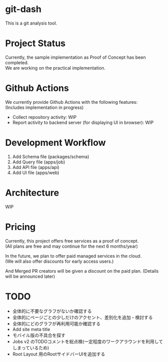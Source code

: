 # git-dash

This is a git analysis tool.

# Project Status

Currently, the sample implementation as Proof of Concept has been completed.  
We are working on the practical implementation.

# Github Actions

We currently provide Github Actions with the following features:  
(Includes implementation in progress)

- Collect repository activity: WIP
- Report activity to backend server (for displaying UI in browser): WIP

# Development Workflow

1. Add Schema file (packages/schema)
2. Add Query file (apps/job)
3. Add API file (apps/api)
4. Add UI file (apps/web)

# Architecture

WIP

# Pricing

Currently, this project offers free services as a proof of concept.  
(All plans are free and may continue for the next 6 months/year)

In the future, we plan to offer paid managed services in the cloud.  
(We will also offer discounts for early access users.)

And Merged PR creators will be given a discount on the paid plan.
(Details will be announced later)

# TODO

- 全体的に不要なグラフがないか確認する
- 全体的にページごとの少しだけのアクセント、差別化を追加・検討する
- 全体的にどのグラフが再利用可能か確認する
- Add site meta title
- モバイル版の不具合を探す
- Jobs v2 のTODOコメントを総点検(一定程度のワークアラウンドを利用してしまっているため)
- Root Layout 用のRootサイドバーUIを追加する
